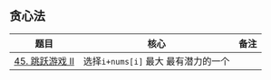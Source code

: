 <!--
 * @Description: 
 * @Autor: HTmonster
 * @Date: 2022-03-08 19:51:08
-->
## 贪心法

|**题目**|**核心**|**备注**|
|-|-|-|
|[45. 跳跃游戏 II](https://leetcode-cn.com/problems/jump-game-ii/)|选择`i+nums[i]` 最大 最有潜力的一个||


